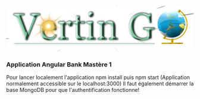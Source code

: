 ![Image](https://raw.githubusercontent.com/vertingo/Easy_Admin_YouTube_Newsletter_Firebase/master/web/assets/images/github/vertin_go_website.jpg)
### Application Angular Bank Mastère 1

Pour lancer localement l'application npm install puis npm start (Application normalement accessible sur le localhost:3000)
Il faut également démarrer la base MongoDB pour que l'authentification fonctionne!
